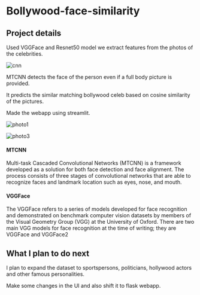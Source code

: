 # Bollywood-face-similarity

## Project details

Used VGGFace and Resnet50 model we extract features from the photos of the celebrities.

![cnn](https://user-images.githubusercontent.com/60546202/154656174-4e7bd05a-def2-4f6f-828a-d35f9db8341c.jpg)

MTCNN detects the face of the person even if a full body picture is provided.

It predicts the similar matching bollywood celeb based on cosine similarity of the pictures.

Made the webapp using streamlit.

![photo1](https://user-images.githubusercontent.com/60546202/154656203-751d3db7-dbed-4072-9261-dc39e57ac2bb.jpg)

![photo3](https://user-images.githubusercontent.com/60546202/154656274-b3f3926e-3d7a-4930-b86a-8ab172196845.jpg)


#### MTCNN 
Multi-task Cascaded Convolutional Networks (MTCNN) is a framework developed as a solution for both face detection and face alignment. The process consists of three stages of convolutional networks that are able to recognize faces and landmark location such as eyes, nose, and mouth.

#### VGGFace

The VGGFace refers to a series of models developed for face recognition and demonstrated on benchmark computer vision datasets by members of the Visual Geometry Group (VGG) at the University of Oxford. There are two main VGG models for face recognition at the time of writing; they are VGGFace and VGGFace2


## What I plan to do next

I plan to expand the dataset to sportspersons, politicians, hollywood actors and other famous personalities.

Make some changes in the UI and also shift it to flask webapp.
